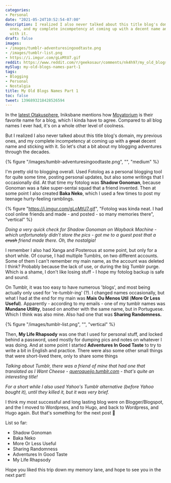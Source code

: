 ```yaml
---
categories:
- Personal
date: "2021-05-24T10:52:54-07:00"
description: I realized I also never talked about this title blog's domain, my previous
  ones, and my complete incompetency at coming up with a decent name and sticking
  with it.
draft: false
images:
- /images/tumblr-adventuresingoodtaste.png
- /images/tumblr-list.png
- https://i.imgur.com/gLoMtU7.gif
reddit: https://www.reddit.com/r/geekosaur/comments/nk4h97/my_old_blogs_names_part_1/
mySlug: my-old-blogs-names-part-1
tags:
- Blogging
- Personal
- Nostalgia
title: My Old Blogs Names Part 1
toc: false
tweet: 1396893218428526594
---
```


In the [latest Otakusphere](https://searchofno9.wordpress.com/2021/05/23/the-otakusphere-good-romances-bad-detectives-and-realism/), Iniksbane mentions how [Moyatorium](https://moyatorium.wordpress.com/) is their favorite name for a blog, which I kinda have to agree. Compared to all blog names I ever had, it's on a whole other level of coolness.

But I realized I also never talked about this title blog's domain, my previous ones, and my complete incompetency at coming up with a ~~great~~ decent name and sticking with it. So let's chat a bit about my blogging adventures through the decades.

{% figure "/images/tumblr-adventuresingoodtaste.png", "", "medium" %}

<!--more-->

I'm pretty old to blogging overall. Used Fotolog as a personal blogging tool for quite some time, posting personal updates, but also some writings that I occasionally did. At that time my fotolog was **Shadow Gonoman**, because Gonoman was a fake super-sentai squad that a friend invented. Then at some point I also created **Baka Neko**, which I used a few times to post my teenage hurty-feeling ramblings.

{% figure "https://i.imgur.com/gLoMtU7.gif", "Fotolog was kinda neat. I had cool online friends and made - and posted - so many memories there", "vertical" %}

*Doing a very quick check for Shadow Gonoman on Wayback Machine - which unfortunately didn't store the pics - got me to a guest post that a ~~crush~~ friend made there. Oh, the nostalgia!*

I remember I also had Xanga and Posterous at some point, but only for a short while. Of course, I had multiple Tumblrs, on two different accounts. Some of them I can't remember my main name, as the account was deleted I think? Probably because the lack of use, or during the big Tumblr purge. Which is a shame, I don't like losing stuff - I hope my fotolog backup is safe and sound. 

On Tumblr, it was too easy to have numerous 'blogs', and most being actually only used for 're-tumblr-ing' (?). I changed names occasionally, but what I had at the end for my main was **Mais Ou Menos Util** (**More Or Less Useful**). Apparently - according to my emails - one of my tumblr names was **Mundane Utility**, based on another with the same name, but in Portuguese. Which I think was also mine. Also had one that was **Sharing Randomness.** 

{% figure "/images/tumblr-list.png", "", "vertical" %}

Then, **My Life Rhapsody** was one that I used for personal stuff, and locked behind a password, used mostly for dumping pics and notes on whatever I was doing. And at some point I started **Adventures In Good Taste** to try to write a bit in English and practice. There were also some other small things that were short-lived there, only to share some things

*Talking about Tumblr, there was a friend of mine that had one that translated as I Want Cheese - [queroqueijo.tumblr.com](http://queroqueijo.tumblr.com) - that's quite an interesting title!*

*For a short while I also used Yahoo's Tumblr alternative (before Yahoo bought it), until they killed it, but it was very brief.*

I think my most successful and long lasting blog were on Blogger/Blogspot, and the I moved to Wordpress, and to Hugo, and back to Wordpress, and Hugo again. But that's something for the next post 🙂 

List so far:

- Shadow Gonoman
- Baka Neko
- More Or Less Useful
- Sharing Randomness
- Adventures In Good Taste
- My Life Rhapsody

Hope you liked this trip down my memory lane, and hope to see you in the next part!
